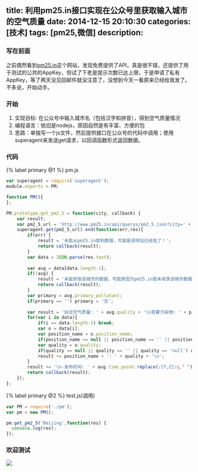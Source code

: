 title: 利用pm25.in接口实现在公众号里获取输入城市的空气质量
date: 2014-12-15 20:10:30
categories: [技术]
tags: [pm25,微信]
description: 
---
### 写在前面
之前偶然看到[pm25.in](http://www.pm25.in/)这个网站，发现免费提供了API，真是很不错，还提供了用于测试的公共的AppKey，但试了下老是提示次数已达上限，于是申请了私有AppKey，等了两天没见回邮件就没注意了，没想到今天一看原来已经给我发了。不多说，开始动手。

### 开始
1. 实现目标: 在公众号中输入城市名（包括汉字和拼音），得到空气质量情况
2. 编程语言：依旧是nodejs，原因自然是有丰富、方便的包
3. 思路：单独写一个js文件，然后提供接口在公众号的代码中调用；使用superagent来发送get请求，以回调函数形式返回数据。<!--more-->

### 代码
{% label primary @1 %} pm.js
``` javascript
var superagent = require('superagent');
module.exports = PM;

function PM(){
};

PM.prototype.get_pm2_5 = function(city, callback) {
	var result;
	var pm2_5_url = 'http://www.pm25.in/api/querys/pm2_5.json?city=' + city.toLowerCase().replace(/\s+/g,'') + '&token=yourtoken';
	superagent.get(pm2_5_url).end(function(err,res){
		if(err) {
			result = '未能从pm25.in取到数据，可能是该网站已经挂了！';
			return callback(result);
		}
		var data = JSON.parse(res.text);
		
		var avg = data[data.length-1];
		if(!avg) {
			result = '未能获取该城市的数据，可能原因为pm25.in暂未收录该城市数据，或者是输入的城市的中文或者拼音错误';
			return callback(result);
		}
		var primary = avg.primary_pollutant;
		if(primary == '') primary = '无';
		
		var result = '综合空气质量: ' + avg.quality + '\n首要污染物: ' + primary + '\n\n下面是' + avg.area + '的各个监测点的情况——\n';
		for(var i in data){
			if(i == data.length-1) break;
			var o = data[i];
			var position_name = o.position_name;
			if(position_name == null || position_name == '' || position_name == 'null') continue;
			var quality = o.quality;
			if(quality == null || quality == '' || quality == 'null') quality = '未获取数据';
			result += position_name + ': ' + quality + '\n';
		}
		result += '\n-发布时间: ' + avg.time_point.replace(/[T,Z]/g," ");
		return callback(result);
	});
};
```

{% label primary @2 %} test.js(调用)
``` javascript
var PM = require('./pm');
var pm = new PM();

pm.get_pm2_5('Beijing',function(res) {
  console.log(res);
});
```

### 欢迎测试
![](http://luckypeng.qiniudn.com/qrcode_for_gh_57a59748aef9_258.jpg)
